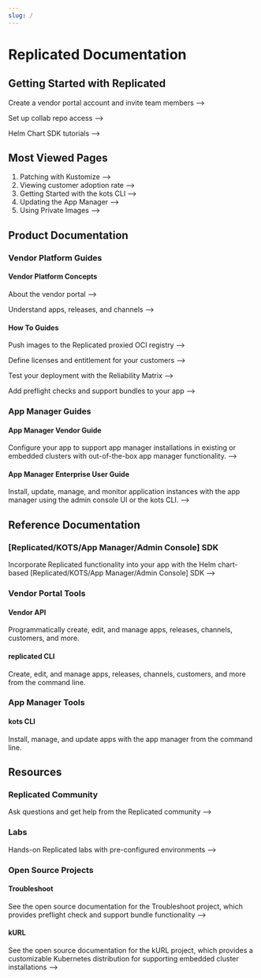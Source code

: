 ```yaml
---
slug: /
---
```


# Replicated Documentation

## Getting Started with Replicated

Create a vendor portal account and invite team members --> 

Set up collab repo access --> 

Helm Chart SDK tutorials --> 

## Most Viewed Pages

1. Patching with Kustomize -->
1. Viewing customer adoption rate -->
1. Getting Started with the kots CLI --> 
1. Updating the App Manager -->
1. Using Private Images --> 

## Product Documentation
### Vendor Platform Guides
#### Vendor Platform Concepts

About the vendor portal -->

Understand apps, releases, and channels --> 

#### How To Guides

Push images to the Replicated proxied OCI registry -->

Define licenses and entitlement for your customers -->

Test your deployment with the Reliability Matrix -->

Add preflight checks and support bundles to your app -->
### App Manager Guides

#### App Manager Vendor Guide

Configure your app to support app manager installations in existing or embedded clusters with out-of-the-box app manager functionality. -->

#### App Manager Enterprise User Guide

Install, update, manage, and monitor application instances with the app manager using the admin console UI or the kots CLI. -->
## Reference Documentation
### [Replicated/KOTS/App Manager/Admin Console] SDK

Incorporate Replicated functionality into your app with the Helm chart-based [Replicated/KOTS/App Manager/Admin Console] SDK -->

### Vendor Portal Tools

#### Vendor API

Programmatically create, edit, and manage apps, releases, channels, customers, and more.

#### replicated CLI

Create, edit, and manage apps, releases, channels, customers, and more from the command line.

### App Manager Tools

#### kots CLI

Install, manage, and update apps with the app manager from the command line.

## Resources

### Replicated Community

Ask questions and get help from the Replicated community --> 

### Labs

Hands-on Replicated labs with pre-configured environments --> 

### Open Source Projects

#### Troubleshoot

See the open source documentation for the Troubleshoot project, which provides preflight check and support bundle functionality -->

#### kURL

See the open source documentation for the kURL project, which provides a customizable Kubernetes distribution for supporting embedded cluster installations --> 